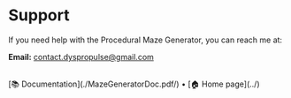 # Support

If you need help with the Procedural Maze Generator, you can reach me at:

**Email:** contact.dyspropulse@gmail.com 

<br> 
[📚 Documentation](./MazeGeneratorDoc.pdf/) • [🏠 Home page](../)  
<br> 

